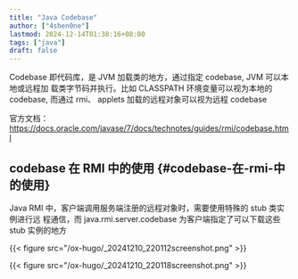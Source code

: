 ```yaml
---
title: "Java Codebase"
author: ["4shen0ne"]
lastmod: 2024-12-14T01:38:16+08:00
tags: ["java"]
draft: false
---
```


Codebase 即代码库，是 JVM 加载类的地方，通过指定 codebase, JVM 可以本地或远程加
载类字节码并执行。比如 CLASSPATH 环境变量可以视为本地的 codebase, 而通过 rmi、
applets 加载的远程对象可以视为远程 codebase

官方文档：<https://docs.oracle.com/javase/7/docs/technotes/guides/rmi/codebase.html>


## codebase 在 RMI 中的使用 {#codebase-在-rmi-中的使用}

Java RMI 中，客户端调用服务端注册的远程对象时，需要使用特殊的 stub 类实例进行远
程通信，而 java.rmi.server.codebase 为客户端指定了可以下载这些 stub 实例的地方

{{< figure src="/ox-hugo/_20241210_220112screenshot.png" >}}

{{< figure src="/ox-hugo/_20241210_220118screenshot.png" >}}
